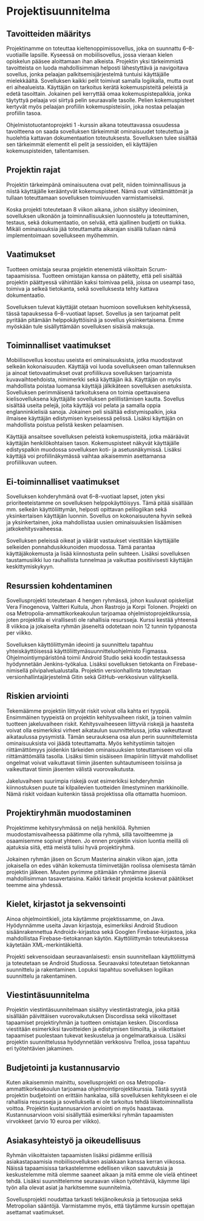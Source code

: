 # Projektisuunnitelma

## Tavoitteiden määritys
Projektinamme on toteuttaa kieltenoppimissovellus, joka on suunnattu 6–8-vuotiaille lapsille. Kyseessä on mobiilisovellus, jossa vieraan kielen opiskelun pääsee aloittamaan ihan alkeista. Projektin yksi tärkeimmistä tavoitteista on luoda mahdollisimman helposti lähestyttävä ja navigoitava sovellus, jonka pelaajan palkitsemisjärjestelmä tuntuisi käyttäjälle mielekkäältä. Sovelluksen kaikki pelit toimivat samalla logiikalla, mutta ovat eri aihealueista. Käyttäjän on tarkoitus kerätä kokemuspisteitä peleistä ja edetä tasoittain. Jokainen peli kerryttää omaa kokemuspistepalkkia, jonka täytyttyä pelaaja voi siirtyä pelin seuraavalle tasolle. Pelien kokemuspisteet kertyvät myös pelaajan profiilin kokemuspisteisiin, joka nostaa pelaajan profiilin tasoa.

Ohjelmistotuotantoprojekti 1 -kurssin aikana toteuttavassa osuudessa tavoitteena on saada sovelluksen tärkeimmät ominaisuudet toteutettua ja huolehtia kattavan dokumentaation toteutuksesta. Sovelluksen tulee sisältää sen tärkeimmät elementit eli pelit ja sessioiden, eli käyttäjien kokemuspisteiden, tallentamisen. 

## Projektin rajat
Projektin tärkeimpänä ominaisuutena ovat pelit, niiden toiminnallisuus ja niistä käyttäjälle kerääntyvät kokemuspisteet. Nämä ovat välttämättömät ja tullaan toteuttamaan sovelluksen toimivuuden varmistamiseksi. 

Koska projekti toteutetaan 8 viikon aikana, johon sisältyy ideoiminen, sovelluksen ulkonäön ja toiminnallisuuksien luonnostelu ja toteuttaminen, testaus, sekä dokumentaatio, on selvää, että ajallinen budjetti on tiukka. Mikäli ominaisuuksia jää toteuttamatta aikarajan sisällä tullaan nämä implementoimaan sovellukseen myöhemmin.

## Vaatimukset
Tuotteen omistaja seuraa projektin etenemistä viikoittain Scrum-tapaamisissa. Tuotteen omistajan kanssa on päätetty, että peli sisältää projektin päättyessä vähintään kaksi toimivaa peliä, joissa on useampi taso, toimiva ja selkeä tietokanta, sekä sovelluksesta tehty kattava dokumentaatio. 

Sovelluksen tulevat käyttäjät otetaan huomioon sovelluksen kehityksessä, tässä tapauksessa 6–8-vuotiaat lapset. Sovellus ja sen tarjoamat pelit pyritään pitämään helppokäyttöisinä ja sovellus yksinkertaisena. Emme myöskään tule sisällyttämään sovelluksen sisäisiä maksuja.

## Toiminnalliset vaatimukset
Mobiilisovellus koostuu useista eri ominaisuuksista, jotka muodostavat selkeän kokonaisuuden. Käyttäjä voi luoda sovellukseen oman tallennuksen ja ainoat tietovaatimukset ovat profiilikuva sovelluksen tarjoamista kuvavaihtoehdoista, nimimerkki sekä käyttäjän ikä. Käyttäjän on myös mahdollista poistaa luomansa käyttäjä jälkikäteen sovelluksen asetuksista.
Sovelluksen perimmäisenä tarkoituksena on toimia opettavaisena kielisovelluksena käyttäjälle sovelluksen pelillistämisen kautta. Sovellus sisältää useita pelejä, joita käyttäjä voi pelata ja samalla oppia englanninkielisiä sanoja. Jokainen peli sisältää edistymispalkin, joka ilmaisee käyttäjän edistymisen kyseisessä pelissä. Lisäksi käyttäjän on mahdollista poistua pelistä kesken pelaamisen.

Käyttäjä ansaitsee sovelluksen peleistä kokemuspisteitä, jotka määräävät käyttäjän henkilökohtaisen tason. Kokemuspisteet näkyvät käyttäjälle edistyspalkin muodossa sovelluksen koti- ja asetusnäkymissä. Lisäksi käyttäjä voi profiilinäkymässä vaihtaa aikaisemmin asettamansa profiilikuvan uuteen.

## Ei-toiminnalliset vaatimukset
Sovelluksen kohderyhmänä ovat 6–8-vuotiaat lapset, joten yksi prioriteeteistamme on sovelluksen helppokäyttöisyys. Tämä pitää sisällään mm. selkeän käyttöliittymän, helposti opittavan pelilogiikan sekä yksinkertaisen käyttäjän luonnin. Sovellus on kokonaisuutena hyvin selkeä ja yksinkertainen, joka mahdollistaa uusien ominaisuuksien lisäämisen jatkokehitysvaiheessa.

Sovelluksen peleissä oikeat ja väärät vastaukset viestitään käyttäjälle selkeiden ponnahdusikkunoiden muodossa. Tämä parantaa käyttäjäkokemusta ja lisää kiinnostusta pelin suhteen. Lisäksi sovelluksen taustamusiikki luo rauhallista tunnelmaa ja vaikuttaa positiivisesti käyttäjän keskittymiskykyyn.

## Resurssien kohdentaminen
Sovellusprojekti toteutetaan 4 hengen ryhmässä, johon kuuluvat opiskelijat Vera Finogenova, Valtteri Kuitula, Jhon Rastrojo ja Korpi Tolonen. Projekti on osa Metropolia-ammattikorkeakoulun tarjoamaa ohjelmistoprojektikurssia, joten projektilla ei virallisesti ole rahallisia resursseja. Kurssi kestää yhteensä 8 viikkoa ja jokaiselta ryhmän jäseneltä odotetaan noin 12 tunnin työpanosta per viikko.

Sovelluksen käyttöliittymän ideointi ja suunnittelu tapahtuu yhteiskäyttöisessä käyttöliittymäsuunnitteluohjelmisto Figmassa. Ohjelmointiympäristönä toimii Android Studio sekä koodin testauksessa hyödynnetään Jenkins-työkalua. Lisäksi sovelluksen tietokanta on Firebase-nimisellä pilvipalvelualustalla. Projektin versionhallinta toteutetaan versionhallintajärjestelmä Gitin sekä GitHub-verkkosivun välityksellä.

## Riskien arviointi
Tekemäämme projektiin liittyvät riskit voivat olla kahta eri tyyppiä. Ensimmäinen tyypeistä on projektin kehitysvaiheen riskit, ja toinen valmiin tuotteen jakeluvaiheen riskit. Kehitysvaiheeseen liittyviä riskejä ja haasteita voivat olla esimerkiksi virheet aikataulun suunnittelussa, jotka vaikeuttavat aikataulussa pysymistä. Tämän seurauksena osa alun perin suunnittelemista ominaisuuksista voi jäädä toteuttamatta. Myös kehitystiimin taitojen riittämättömyys joidenkin tärkeiden ominaisuuksien toteuttamiseen voi olla riittämättömällä tasolla. Lisäksi tiimin sisäiseen ilmapiiriin liittyvät mahdolliset ongelmat voivat vaikuttavat tiimin jäsenten suhtautumiseen toisiinsa ja vaikeuttavat tiimin jäsenten välistä vuorovaikutusta.

Jakeluvaiheen suurimpia riskejä ovat esimerkiksi kohderyhmän kiinnostuksen puute tai kilpailevien tuotteiden ilmestyminen markkinoille. Nämä riskit voidaan kuitenkin tässä projektissa olla ottamatta huomioon.

## Projektiryhmän muodostaminen
Projektimme kehitysryhmässä on neljä henkilöä. Ryhmien muodostamisvaiheessa päätimme olla ryhmä, sillä tavoitteemme ja osaamisemme sopivat yhteen. Jo ennen projektin vision luontia meillä oli ajatuksia siitä, että meistä tulisi hyvä projektiryhmä.

Jokainen ryhmän jäsen on Scrum Masterina ainakin viikon ajan, jotta jokaisella on edes vähän kokemusta tiiminvetäjän roolissa olemisesta tämän projektin jälkeen. Muuten pyrimme pitämään ryhmämme jäseniä mahdollisimman tasavertaisina. Kaikki tärkeät projektia koskevat päätökset teemme aina yhdessä.

## Kielet, kirjastot ja sekvensointi
Ainoa ohjelmointikieli, jota käytämme projektissamme, on Java. Hyödynnämme useita Javan kirjastoja, esimerkiksi Android Studioon sisäänrakennettua Androidx-kirjastoa sekä Googlen Firebase-kirjastoa, joka mahdollistaa Firebase-tietokannan käytön. Käyttöliittymän toteutuksessa käytetään XML-merkintäkieltä.

Projekti sekvensoidaan seuraavanlaisesti: ensin suunnitellaan käyttöliittymä ja toteutetaan se Android Studiossa. Seuraavaksi toteutetaan tietokannan suunnittelu ja rakentaminen. Lopuksi tapahtuu sovelluksen logiikan suunnittelu ja rakentaminen.

## Viestintäsuunnitelma
Projektin viestintäsuunnitelmaan sisältyy viestintästrategia, joka pitää sisällään päivittäisen vuorovaikutuksen Discordissa sekä viikoittaset tapaamiset projektiryhmän ja tuotteen omistajan kesken. Discordissa viestitään esimerkiksi tavoitteiden ja edistymisen tiimoilta, ja viikottaiset tapaamiset puolestaan tukevat keskustelua ja ongelmaratkaisua. Lisäksi projektin suunnittelussa hyödynnetään verkkosivu Trelloa, jossa tapahtuu eri työtehtävien jakaminen.

## Budjetointi ja kustannusarvio
Kuten aikaisemmin mainittu, sovellusprojekti on osa Metropolia-ammattikorkeakoulun tarjoamaa ohjelmointiprojektikurssia. Tästä syystä projektin budjetointi on erittäin hankalaa, sillä sovelluksen kehitykseen ei ole rahallisia resursseja ja sovelluksella ei ole tarkoitus tehdä liiketoiminnallista voittoa. Projektin kustannusarvion arviointi on myös haastavaa. Kustannusarvioon voisi sisällyttää esimerkiksi ryhmän tapaamisten virvokkeet (arvio 10 euroa per viikko).

## Asiakasyhteistyö ja oikeudellisuus
Ryhmän viikoittaisten tapaamisten lisäksi pidämme erillisiä asiakastapaamisia mobiilisovelluksen asiakkaan kanssa kerran viikossa. Näissä tapaamisissa tarkastelemme edellisen viikon saavutuksia ja keskustelemme mitä olemme saaneet aikaan ja mitä emme ole vielä ehtineet tehdä. Lisäksi suunnittelemme seuraavan viikon työtehtäviä, käymme läpi työn alla olevat asiat ja harkitsemme suunnitelmia.

Sovellusprojekti noudattaa tarkasti tekijänoikeuksia ja tietosuojaa sekä Metropolian sääntöjä. Varmistamme myös, että täytämme kurssin opettajan asettamat vaatimukset.
